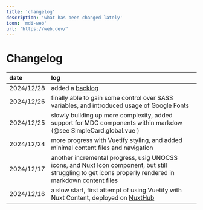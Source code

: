 ```yaml
---
title: 'changelog'
description: 'what has been changed lately'
icon: 'mdi-web'
url: 'https://web.dev/'
---
```


# Changelog


| date | log |
| :-- | :-- |
| 2024/12/28 | added a [backlog](/meta/backlog) |
| 2024/12/26 | finally able to gain some control over SASS variables, and introduced usage of Google Fonts |
| 2024/12/25 | slowly building up more complexity, added support for MDC components within markdow (@see SimpleCard.global.vue ) |
| 2024/12/24 | more progress with Vuetify styling, and added minimal content files and navigation |
| 2024/12/17 | another incremental progress, usig UNOCSS icons, and Nuxt Icon component, but still struggling to get icons properly rendered in markdown content files |
| 2024/12/16 | a slow start, first attempt of using Vuetify with Nuxt Content, deployed on [NuxtHub](https://admin.hub.nuxt.com/marco-a-almeida/hello-edge/production) |

